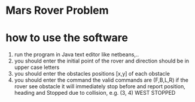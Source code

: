 # Mars Rover Problem
# how to use the software
1) run the program in Java text editor like netbeans,..
2) you should enter the initial point of the rover and direction should be in upper case letters
3) you should enter the obstacles positions [x,y] of each obstacle
4) you should enter the command
 the valid commands are (F,B,L,R) 
if the rover see obstacle it will immediately stop before and report position, heading and Stopped due to collision, e.g. (3, 4) WEST
STOPPED

